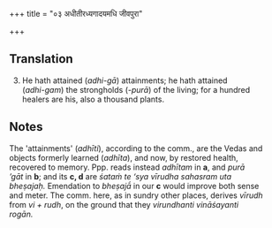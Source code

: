 +++
title = "०३ अधीतीरध्यगादयमधि जीवपुरा"

+++
## Translation
3. He hath attained (*adhi-gā*) attainments; he hath attained  
(*adhi-gam*) the strongholds (*-purā*) of the living; for a hundred  
healers are his, also a thousand plants.

## Notes
The 'attainments' (*adhīti*), according to the comm., are the Vedas and  
objects formerly learned (*adhīta*), and now, by restored health,  
recovered to memory. Ppp. reads instead *adhītam* in **a**, and *purā  
’gāt* in **b**; and its **c, d** are *śataṁ te ‘sya vīrudha sahasram uta  
bheṣajaḥ.* Emendation to *bheṣajā́* in our **c** would improve both sense  
and meter. The comm. here, as in sundry other places, derives *vīrudh*  
from *vi + rudh*, on the ground that they *virundhanti vināśayanti  
rogān.*
